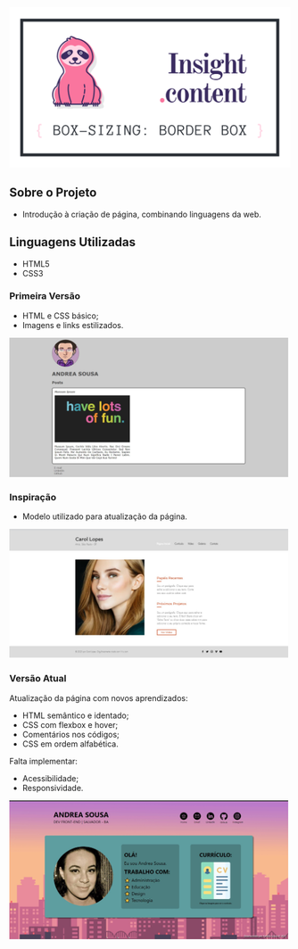 <p align="center"><img src="./files/img-repo.png" width="600"></p>


## Sobre o Projeto

- Introdução à criação de página, combinando linguagens da web.

## Linguagens Utilizadas

+ HTML5
+ CSS3

### Primeira Versão

- HTML e CSS básico;
- Imagens e links estilizados.

<img src="./files/antes.jpg" width="500">

### Inspiração

- Modelo utilizado para atualização da página.

<img src="./files/inspiração.jpg" width="500">


### Versão Atual

Atualização da página com novos aprendizados:
- HTML semântico e identado;
- CSS com flexbox e hover;
- Comentários nos códigos;
- CSS em ordem alfabética.

Falta implementar:
- Acessibilidade;
- Responsividade.

<img src="./files/depois.jpg" alt="" width="500">